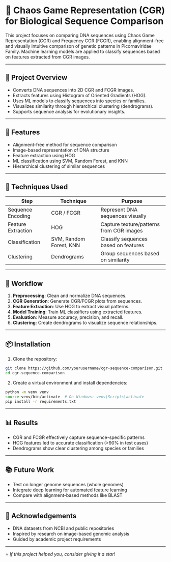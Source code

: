 
# 🧬 Chaos Game Representation (CGR) for Biological Sequence Comparison

This project focuses on comparing DNA sequences using Chaos Game Representation (CGR) and Frequency CGR (FCGR), enabling alignment-free and visually intuitive comparison of genetic patterns in Picornaviridae Family. Machine learning models are applied to classify sequences based on features extracted from CGR images.

---

## 🔬 Project Overview

- Converts DNA sequences into 2D CGR and FCGR images.
- Extracts features using Histogram of Oriented Gradients (HOG).
- Uses ML models to classify sequences into species or families.
- Visualizes similarity through hierarchical clustering (dendrograms).
- Supports sequence analysis for evolutionary insights.

---

## 🚀 Features

- Alignment-free method for sequence comparison
- Image-based representation of DNA structure
- Feature extraction using HOG
- ML classification using SVM, Random Forest, and KNN
- Hierarchical clustering of similar sequences

---

## 🧪 Techniques Used

| Step | Technique | Purpose |
|------|-----------|---------|
| Sequence Encoding | CGR / FCGR | Represent DNA sequences visually |
| Feature Extraction | HOG | Capture texture/patterns from CGR images |
| Classification | SVM, Random Forest, KNN | Classify sequences based on features |
| Clustering | Dendrograms | Group sequences based on similarity |

---

## 🧬 Workflow

1. **Preprocessing**: Clean and normalize DNA sequences.
2. **CGR Generation**: Generate CGR/FCGR plots from sequences.
3. **Feature Extraction**: Use HOG to extract visual patterns.
4. **Model Training**: Train ML classifiers using extracted features.
5. **Evaluation**: Measure accuracy, precision, and recall.
6. **Clustering**: Create dendrograms to visualize sequence relationships.

---

## 📦 Installation

1. Clone the repository:
```bash
git clone https://github.com/yourusername/cgr-sequence-comparison.git
cd cgr-sequence-comparison
```

2. Create a virtual environment and install dependencies:
```bash
python -m venv venv
source venv/bin/activate  # On Windows: venv\Scripts\activate
pip install -r requirements.txt
```

---

## 📊 Results

- CGR and FCGR effectively capture sequence-specific patterns
- HOG features led to accurate classification (>90% in test cases)
- Dendrograms show clear clustering among species or families

---

## 📚 Future Work

- Test on longer genome sequences (whole genomes)
- Integrate deep learning for automated feature learning
- Compare with alignment-based methods like BLAST

---

## 🙌 Acknowledgements

- DNA datasets from NCBI and public repositories
- Inspired by research on image-based genomic analysis
- Guided by academic project requirements

---
⭐ *If this project helped you, consider giving it a star!*

